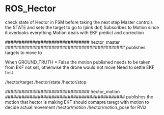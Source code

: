# ROS_Hector
check state of Hector in FSM before taking the next step
Master controls the STATE and sets the target to go to (pink dot)
    Subscribes to Motion since it overlooks everything 
Motion deals with EKF predict and correction 

############################### hector_master ############################################
publishes targets to move to

When GROUND_TRUTH = False the motion published needs to be taken from EKF not set, otherwise the drone would not move
Need to settle EKF first 

/hector/target
/hector/state
/hector/stop

############################### hector_motion ############################################
publishes the motion that hector is making
EKF should comapre taregt with motion to decide actual movement
/hector/motion
/hector/motion_pose for RViz
